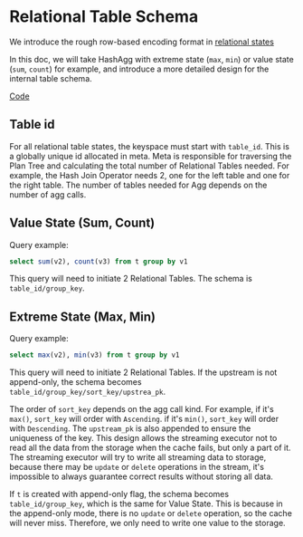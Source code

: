 # Relational Table Schema

We introduce the rough row-based encoding format in [relational states](storing-state-using-relational-table.md#row-based-encoding)

In this doc, we will take HashAgg with extreme state (`max`, `min`) or value state (`sum`, `count`) for example, and introduce a more detailed design for the internal table schema.

[Code](https://github.com/piestreamlabs/piestream/blob/7f9ad2240712aa0cfe3edffb4535d43b42f32cc5/src/frontend/src/optimizer/plan_node/logical_agg.rs#L144)

## Table id
For all relational table states, the keyspace must start with `table_id`. This is a globally unique id allocated in meta. Meta is responsible for traversing the Plan Tree and calculating the total number of Relational Tables needed. For example, the Hash Join Operator needs 2, one for the left table and one for the right table. The number of tables needed for Agg depends on the number of agg calls.

## Value State (Sum, Count)
Query example:
```sql
select sum(v2), count(v3) from t group by v1 
```

This query will need to initiate 2 Relational Tables. The schema is `table_id/group_key`.

## Extreme State (Max, Min)
Query example:
```sql
select max(v2), min(v3) from t group by v1 
```

This query will need to initiate 2 Relational Tables. If the upstream is not append-only, the schema becomes `table_id/group_key/sort_key/upstrea_pk`. 

The order of `sort_key` depends on the agg call kind. For example, if it's `max()`, `sort_key` will order with `Ascending`. if it's `min()`, `sort_key` will order with `Descending`. 
The `upstream_pk` is also appended to ensure the uniqueness of the key.
This design allows the streaming executor not to read all the data from the storage when the cache fails, but only a part of it. The streaming executor will try to write all streaming data to storage, because there may be `update` or `delete` operations in the stream, it's impossible to always guarantee correct results without storing all data.

If `t` is created with append-only flag, the schema becomes `table_id/group_key`, which is the same for Value State. This is because in the append-only mode, there is no `update` or `delete` operation, so the cache will never miss. Therefore, we only need to write one value to the storage.



